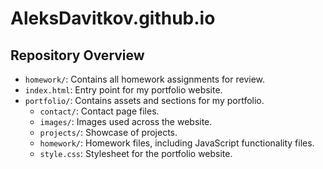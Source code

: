# AleksDavitkov.github.io

## Repository Overview
- `homework/`: Contains all homework assignments for review.
- `index.html`: Entry point for my portfolio website.
- `portfolio/`: Contains assets and sections for my portfolio.
  - `contact/`: Contact page files.
  - `images/`: Images used across the website.
  - `projects/`: Showcase of projects.
  - `homework/`: Homework files, including JavaScript functionality files.
  - `style.css`: Stylesheet for the portfolio website.
